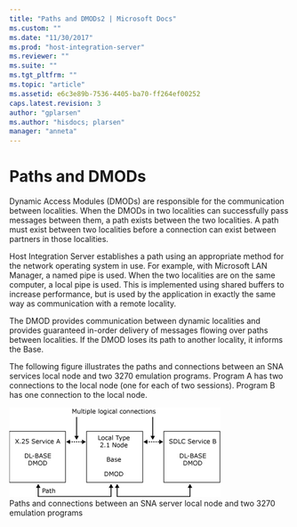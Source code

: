 ```yaml
---
title: "Paths and DMODs2 | Microsoft Docs"
ms.custom: ""
ms.date: "11/30/2017"
ms.prod: "host-integration-server"
ms.reviewer: ""
ms.suite: ""
ms.tgt_pltfrm: ""
ms.topic: "article"
ms.assetid: e6c3e89b-7536-4405-ba70-ff264ef00252
caps.latest.revision: 3
author: "gplarsen"
ms.author: "hisdocs; plarsen"
manager: "anneta"
---
```

# Paths and DMODs
Dynamic Access Modules (DMODs) are responsible for the communication between localities. When the DMODs in two localities can successfully pass messages between them, a path exists between the two localities. A path must exist between two localities before a connection can exist between partners in those localities.  
  
 Host Integration Server establishes a path using an appropriate method for the network operating system in use. For example, with Microsoft LAN Manager, a named pipe is used. When the two localities are on the same computer, a local pipe is used. This is implemented using shared buffers to increase performance, but is used by the application in exactly the same way as communication with a remote locality.  
  
 The DMOD provides communication between dynamic localities and provides guaranteed in-order delivery of messages flowing over paths between localities. If the DMOD loses its path to another locality, it informs the Base.  
  
 The following figure illustrates the paths and connections between an SNA services local node and two 3270 emulation programs. Program A has two connections to the local node (one for each of two sessions). Program B has one connection to the local node.  
  
 ![](../core/media/his-32701c.gif "his_32701c")  
Paths and connections between an SNA server local node and two 3270 emulation programs